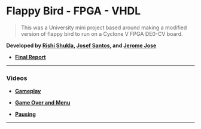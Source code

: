 # Flappy Bird - FPGA - VHDL

> This was a University mini project based around making a modified version of flappy bird to run on a Cyclone V FPGA DE0-CV board.

**Developed by [Rishi Shukla](https://github.com/rish-shuk), [Josef Santos](https://github.com/JayJsan), and [Jerome Jose](https://github.com/jjos425)**

- [**Final Report**](https://docs.google.com/document/d/1gLAatsa7tKLbkAuwO3-jLxfVgSpaTzngN_q0Cc00LZI/edit?usp=sharing)

---

### Videos

- [**Gameplay**](https://www.youtube.com/watch?v=UWsk4CXabKE)

- [**Game Over and Menu**](https://www.youtube.com/watch?v=Xq7qs65H7x4)

- [**Pausing**](https://www.youtube.com/watch?v=l2Set6OO8m4)

---
